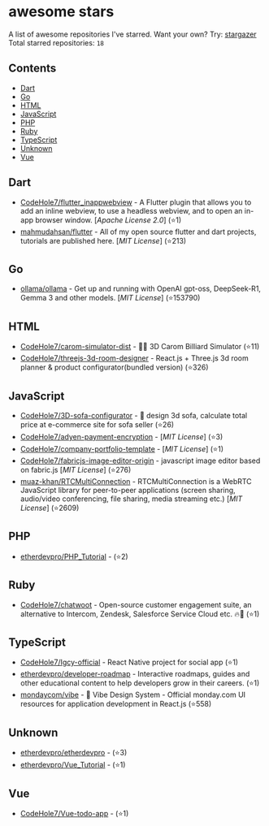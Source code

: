# awesome stars

A list of awesome repositories I've starred. Want your own? Try: [stargazer](https://github.com/rverst/stargazer)  
Total starred repositories: `18`
## Contents

  - [Dart](#dart)
  - [Go](#go)
  - [HTML](#html)
  - [JavaScript](#javascript)
  - [PHP](#php)
  - [Ruby](#ruby)
  - [TypeScript](#typescript)
  - [Unknown](#unknown)
  - [Vue](#vue)



## Dart

  - [CodeHole7/flutter_inappwebview](https://github.com/CodeHole7/flutter_inappwebview) - A Flutter plugin that allows you to add an inline webview, to use a headless webview, and to open an in-app browser window. \[*Apache License 2.0*\] (⭐️1)
  - [mahmudahsan/flutter](https://github.com/mahmudahsan/flutter) - All of my open source flutter and dart projects, tutorials are published here. \[*MIT License*\] (⭐️213)

## Go

  - [ollama/ollama](https://github.com/ollama/ollama) - Get up and running with OpenAI gpt-oss, DeepSeek-R1, Gemma 3 and other models. \[*MIT License*\] (⭐️153790)

## HTML

  - [CodeHole7/carom-simulator-dist](https://github.com/CodeHole7/carom-simulator-dist) - 🎱🤞 3D Carom Billiard Simulator  (⭐️11)
  - [CodeHole7/threejs-3d-room-designer](https://github.com/CodeHole7/threejs-3d-room-designer) - React.js + Three.js 3d room planner & product configurator(bundled version) (⭐️326)

## JavaScript

  - [CodeHole7/3D-sofa-configurator](https://github.com/CodeHole7/3D-sofa-configurator) - :muscle: design 3d sofa, calculate total price at e-commerce site for sofa seller (⭐️26)
  - [CodeHole7/adyen-payment-encryption](https://github.com/CodeHole7/adyen-payment-encryption) -  \[*MIT License*\] (⭐️3)
  - [CodeHole7/company-portfolio-template](https://github.com/CodeHole7/company-portfolio-template) -  \[*MIT License*\] (⭐️1)
  - [CodeHole7/fabricjs-image-editor-origin](https://github.com/CodeHole7/fabricjs-image-editor-origin) - javascript image editor based on fabric.js \[*MIT License*\] (⭐️276)
  - [muaz-khan/RTCMultiConnection](https://github.com/muaz-khan/RTCMultiConnection) - RTCMultiConnection is a WebRTC JavaScript library for peer-to-peer applications (screen sharing, audio/video conferencing, file sharing, media streaming etc.) \[*MIT License*\] (⭐️2609)

## PHP

  - [etherdevpro/PHP_Tutorial](https://github.com/etherdevpro/PHP_Tutorial) -  (⭐️2)

## Ruby

  - [CodeHole7/chatwoot](https://github.com/CodeHole7/chatwoot) - Open-source customer engagement suite, an alternative to Intercom, Zendesk, Salesforce Service Cloud etc. 🔥💬 (⭐️1)

## TypeScript

  - [CodeHole7/Igcy-official](https://github.com/CodeHole7/Igcy-official) - React Native project for social app (⭐️1)
  - [etherdevpro/developer-roadmap](https://github.com/etherdevpro/developer-roadmap) - Interactive roadmaps, guides and other educational content to help developers grow in their careers. (⭐️1)
  - [mondaycom/vibe](https://github.com/mondaycom/vibe) - 🎨 Vibe Design System - Official monday.com UI resources for application development in React.js (⭐️558)

## Unknown

  - [etherdevpro/etherdevpro](https://github.com/etherdevpro/etherdevpro) -  (⭐️3)
  - [etherdevpro/Vue_Tutorial](https://github.com/etherdevpro/Vue_Tutorial) -  (⭐️1)

## Vue

  - [CodeHole7/Vue-todo-app](https://github.com/CodeHole7/Vue-todo-app) -  (⭐️1)

